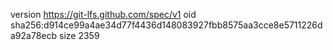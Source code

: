 version https://git-lfs.github.com/spec/v1
oid sha256:d914ce99a4ae34d77f4436d148083927fbb8575aa3cce8e5711226da92a78ecb
size 2359
